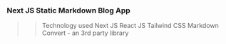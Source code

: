 ### Next JS Static Markdown Blog App
>> Technology used
> Next JS
> React JS
> Tailwind CSS
> Markdown Convert - an 3rd party library
